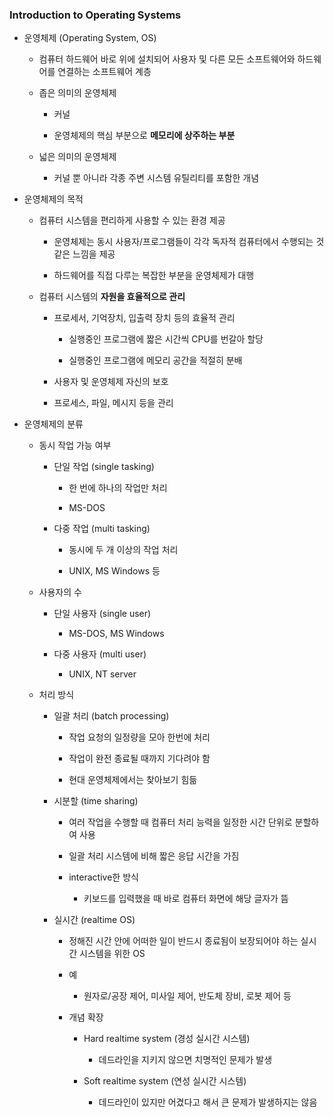 ### Introduction to Operating Systems

- 운영체제 (Operating System, OS)
  
  - 컴퓨터 하드웨어 바로 위에 설치되어 사용자 및 다른 모든 소프트웨어와 하드웨어를 연결하는 소프트웨어 계층
  
  - 좁은 의미의 운영체제
    
    - 커널
    
    - 운영체제의 핵심 부분으로 **메모리에 상주하는 부분**
  
  - 넓은 의미의 운영체제
    
    - 커널 뿐 아니라 각종 주변 시스템 유틸리티를 포함한 개념

- 운영체제의 목적
  
  - 컴퓨터 시스템을 편리하게 사용할 수 있는 환경 제공
    
    - 운영체제는 동시 사용자/프로그램들이 각각 독자적 컴퓨터에서 수행되는 것 같은 느낌을 제공
    
    - 하드웨어를 직접 다루는 복잡한 부분을 운영체제가 대행
  
  - 컴퓨터 시스템의 **자원을 효율적으로 관리**
    
    - 프로세서, 기억장치, 입출력 장치 등의 효율적 관리
      
      - 실행중인 프로그램에 짧은 시간씩 CPU를 번갈아 할당
      
      - 실행중인 프로그램에 메모리 공간을 적절히 분배
    
    - 사용자 및 운영체제 자신의 보호
    
    - 프로세스, 파일, 메시지 등을 관리

- 운영체제의 분류
  
  - 동시 작업 가능 여부
    
    - 단일 작업 (single tasking)
      
      - 한 번에 하나의 작업만 처리
      
      - MS-DOS
    
    - 다중 작업 (multi tasking)
      
      - 동시에 두 개 이상의 작업 처리
      
      - UNIX, MS Windows 등
  
  - 사용자의 수
    
    - 단일 사용자 (single user)
      
      - MS-DOS, MS Windows
    
    - 다중 사용자 (multi user)
      
      - UNIX, NT server
  
  - 처리 방식
    
    - 일괄 처리 (batch processing)
      
      - 작업 요청의 일정량을 모아 한번에 처리
      
      - 작업이 완전 종료될 때까지 기다려야 함
      
      - 현대 운영체제에서는 찾아보기 힘듦
    
    - 시분할 (time sharing)
      
      - 여러 작업을 수행할 때 컴퓨터 처리 능력을 일정한 시간 단위로 분할하여 사용
      
      - 일괄 처리 시스템에 비해 짧은 응답 시간을 가짐
      
      - interactive한 방식
        
        - 키보드를 입력했을 때 바로 컴퓨터 화면에 해당 글자가 뜸
    
    - 실시간 (realtime OS)
      
      - 정해진 시간 안에 어떠한 일이 반드시 종료됨이 보장되어야 하는 실시간 시스템을 위한 OS
      
      - 예
        
        - 원자로/공장 제어, 미사일 제어, 반도체 장비, 로봇 제어 등
      
      - 개념 확장
        
        - Hard realtime system (경성 실시간 시스템)
          
          - 데드라인을 지키지 않으면 치명적인 문제가 발생
        
        - Soft realtime system (연성 실시간 시스템)
          
          - 데드라인이 있지만 어겼다고 해서 큰 문제가 발생하지는 않음
